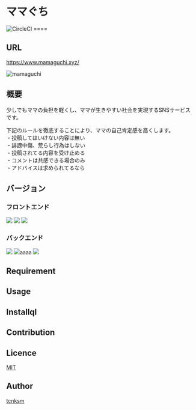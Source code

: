 # ママぐち
<img alt="CircleCI" src="https://img.shields.io/circleci/build/github/suneosama1/mamaguchi/master?style=plastic">    
====  

## URL
https://www.mamaguchi.xyz/

![mamaguchi](https://user-images.githubusercontent.com/30628476/90847333-36fed200-e3a5-11ea-9950-ee2bf8f406f0.png)

## 概要
少しでもママの負担を軽くし、ママが生きやすい社会を実現するSNSサービスです。

下記のルールを徹底することにより、ママの自己肯定感を高くします。  
・投稿してはいけない内容は無い  
・誹謗中傷、荒らし行為はしない  
・投稿されてる内容を受け止める  
・コメントは共感できる場合のみ  
・アドバイスは求められてるなら  

## バージョン
### フロントエンド
<img src="https://img.shields.io/badge/-HTML5-333.svg?logo=html5&style=plastic">  
<img src="https://img.shields.io/badge/-CSS3-1572B6.svg?logo=css3&style=plastic">  
<img src="https://img.shields.io/badge/-jQuery-0769AD.svg?logo=jquery&style=plastic">  

### バックエンド
<img src="https://img.shields.io/badge/-Nginx-bfcfcf.svg?logo=nginx&style=plastic">  
<img src="https://img.shields.io/badge/-MySQL-f29221.svg?logo=mysql&style=plastic">aaaa  
<img src="https://img.shields.io/badge/-Ruby on Rails-CC0000.svg?logo=Ruby on Rails&style=plastic">  

## Requirement

## Usage

## Installql

## Contribution

## Licence

[MIT](https://github.com/tcnksm/tool/blob/master/LICENCE)

## Author

[tcnksm](https://github.com/tcnksm)
